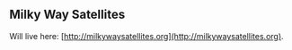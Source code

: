 ## Milky Way Satellites

Will live here: [http://milkywaysatellites.org](http://milkywaysatellites.org).
